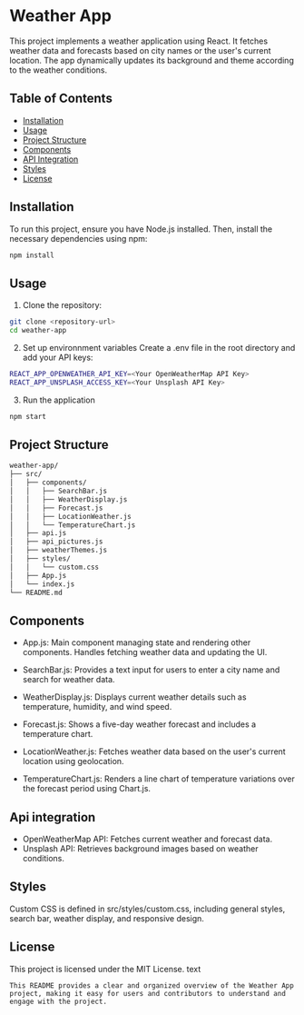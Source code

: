 # Weather App

This project implements a weather application using React. It fetches weather data and forecasts based on city names or the user's current location. The app dynamically updates its background and theme according to the weather conditions.

## Table of Contents

- [Installation](#installation)
- [Usage](#usage)
- [Project Structure](#project-structure)
- [Components](#components)
- [API Integration](#api-integration)
- [Styles](#styles)
- [License](#license)

## Installation

To run this project, ensure you have Node.js installed. Then, install the necessary dependencies using npm:

```bash
npm install
```

## Usage
1. Clone the repository:
```bash
git clone <repository-url>
cd weather-app
```

2. Set up environnment variables
Create a .env file in the root directory and add your API keys:
```bash
REACT_APP_OPENWEATHER_API_KEY=<Your OpenWeatherMap API Key>
REACT_APP_UNSPLASH_ACCESS_KEY=<Your Unsplash API Key>
```

3. Run the application
```bash
npm start
```

## Project Structure
```bash
weather-app/
├── src/
│   ├── components/
│   │   ├── SearchBar.js
│   │   ├── WeatherDisplay.js
│   │   ├── Forecast.js
│   │   ├── LocationWeather.js
│   │   └── TemperatureChart.js
│   ├── api.js
│   ├── api_pictures.js
│   ├── weatherThemes.js
│   ├── styles/
│   │   └── custom.css
│   ├── App.js
│   └── index.js
└── README.md
```

## Components
- App.js: Main component managing state and rendering other components. Handles fetching weather data and updating the UI.
  
- SearchBar.js: Provides a text input for users to enter a city name and search for weather data.

- WeatherDisplay.js: Displays current weather details such as temperature, humidity, and wind speed.

- Forecast.js: Shows a five-day weather forecast and includes a temperature chart.

- LocationWeather.js: Fetches weather data based on the user's current location using geolocation.

- TemperatureChart.js: Renders a line chart of temperature variations over the forecast period using Chart.js.


## Api integration
- OpenWeatherMap API: Fetches current weather and forecast data.
- Unsplash API: Retrieves background images based on weather conditions.

## Styles 
Custom CSS is defined in src/styles/custom.css, including general styles, search bar, weather display, and responsive design.

## License
This project is licensed under the MIT License.
text
```
This README provides a clear and organized overview of the Weather App project, making it easy for users and contributors to understand and engage with the project.
```

